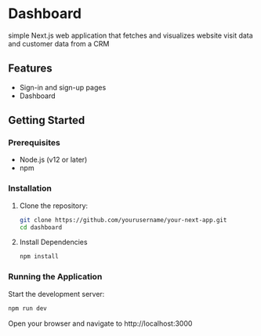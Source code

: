 # Dashboard

simple Next.js web application that fetches and
visualizes website visit data and customer data from a CRM

## Features

- Sign-in and sign-up pages
- Dashboard

## Getting Started

### Prerequisites

- Node.js (v12 or later)
- npm 

### Installation

1. Clone the repository:

   ```bash
   git clone https://github.com/yourusername/your-next-app.git
   cd dashboard
   ```

2. Install Dependencies
    ```bash
    npm install
    ```


### Running the Application
Start the development server:

```bash
npm run dev
```

Open your browser and navigate to http://localhost:3000

